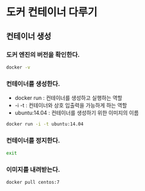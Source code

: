 # 도커 컨테이너 다루기

## 컨테이너 생성

### 도커 엔진의 버전을 확인한다.
```bash
docker -v
```


### 컨테이너를 생성한다.
- docker run : 컨테이너를 생성하고 실행하는 역할
- -i -t : 컨테이너와 상호 입출력을 가능하게 하는 역할
- ubuntu:14.04 : 컨테이너를 생성하기 위한 이미지의 이름
```bash
docker run -i -t ubuntu:14.04
```

### 컨테이너를 정지한다.
```bash
exit
```

### 이미지를 내려받는다.
```bash
docker pull centos:7
```

